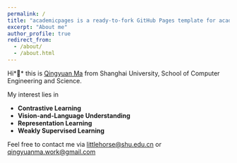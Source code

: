 ```yaml
---
permalink: /
title: "academicpages is a ready-to-fork GitHub Pages template for academic personal websites"
excerpt: "About me"
author_profile: true
redirect_from: 
  - /about/
  - /about.html
---
```


Hi*👋* this is [Qingyuan Ma](https://github.com/Ovsia) from Shanghai University, School of Computer Engineering and Science.

My interest lies in 

- **Contrastive Learning**
-  **Vision-and-Language Understanding**
- **Representation Learning**
- **Weakly Supervised Learning**

Feel free to contact me via littlehorse@shu.edu.cn or qingyuanma.work@gmail.com

